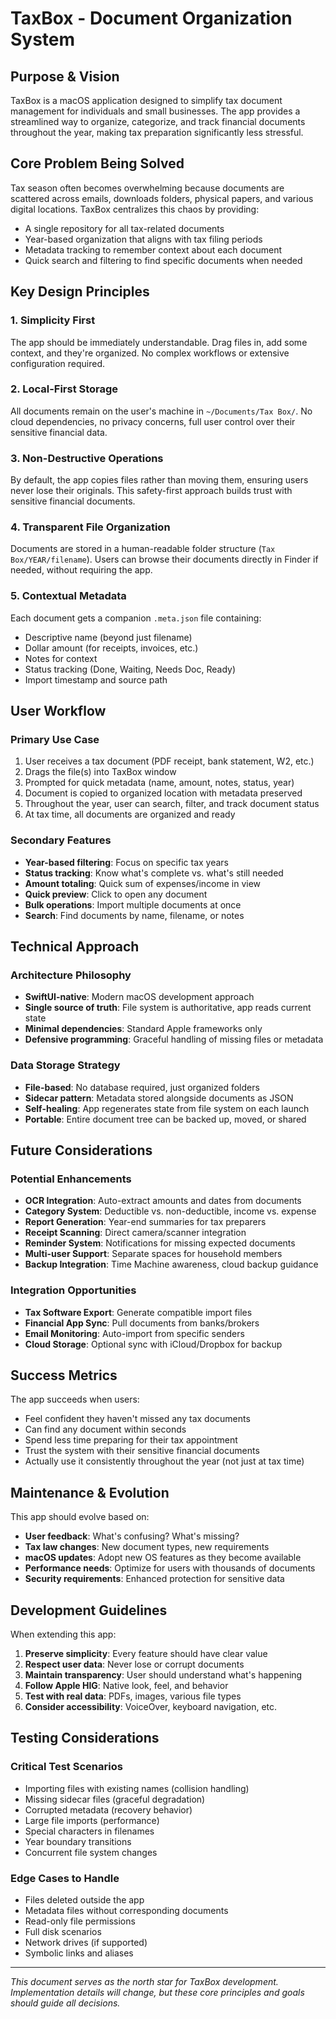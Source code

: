 # TaxBox - Document Organization System

## Purpose & Vision

TaxBox is a macOS application designed to simplify tax document management for individuals and small businesses. The app provides a streamlined way to organize, categorize, and track financial documents throughout the year, making tax preparation significantly less stressful.

## Core Problem Being Solved

Tax season often becomes overwhelming because documents are scattered across emails, downloads folders, physical papers, and various digital locations. TaxBox centralizes this chaos by providing:

- A single repository for all tax-related documents
- Year-based organization that aligns with tax filing periods  
- Metadata tracking to remember context about each document
- Quick search and filtering to find specific documents when needed

## Key Design Principles

### 1. Simplicity First
The app should be immediately understandable. Drag files in, add some context, and they're organized. No complex workflows or extensive configuration required.

### 2. Local-First Storage
All documents remain on the user's machine in `~/Documents/Tax Box/`. No cloud dependencies, no privacy concerns, full user control over their sensitive financial data.

### 3. Non-Destructive Operations
By default, the app copies files rather than moving them, ensuring users never lose their originals. This safety-first approach builds trust with sensitive financial documents.

### 4. Transparent File Organization
Documents are stored in a human-readable folder structure (`Tax Box/YEAR/filename`). Users can browse their documents directly in Finder if needed, without requiring the app.

### 5. Contextual Metadata
Each document gets a companion `.meta.json` file containing:
- Descriptive name (beyond just filename)
- Dollar amount (for receipts, invoices, etc.)
- Notes for context
- Status tracking (Done, Waiting, Needs Doc, Ready)
- Import timestamp and source path

## User Workflow

### Primary Use Case
1. User receives a tax document (PDF receipt, bank statement, W2, etc.)
2. Drags the file(s) into TaxBox window
3. Prompted for quick metadata (name, amount, notes, status, year)
4. Document is copied to organized location with metadata preserved
5. Throughout the year, user can search, filter, and track document status
6. At tax time, all documents are organized and ready

### Secondary Features
- **Year-based filtering**: Focus on specific tax years
- **Status tracking**: Know what's complete vs. what's still needed
- **Amount totaling**: Quick sum of expenses/income in view
- **Quick preview**: Click to open any document
- **Bulk operations**: Import multiple documents at once
- **Search**: Find documents by name, filename, or notes

## Technical Approach

### Architecture Philosophy
- **SwiftUI-native**: Modern macOS development approach
- **Single source of truth**: File system is authoritative, app reads current state
- **Minimal dependencies**: Standard Apple frameworks only
- **Defensive programming**: Graceful handling of missing files or metadata

### Data Storage Strategy
- **File-based**: No database required, just organized folders
- **Sidecar pattern**: Metadata stored alongside documents as JSON
- **Self-healing**: App regenerates state from file system on each launch
- **Portable**: Entire document tree can be backed up, moved, or shared

## Future Considerations

### Potential Enhancements
- **OCR Integration**: Auto-extract amounts and dates from documents
- **Category System**: Deductible vs. non-deductible, income vs. expense
- **Report Generation**: Year-end summaries for tax preparers
- **Receipt Scanning**: Direct camera/scanner integration
- **Reminder System**: Notifications for missing expected documents
- **Multi-user Support**: Separate spaces for household members
- **Backup Integration**: Time Machine awareness, cloud backup guidance

### Integration Opportunities
- **Tax Software Export**: Generate compatible import files
- **Financial App Sync**: Pull documents from banks/brokers
- **Email Monitoring**: Auto-import from specific senders
- **Cloud Storage**: Optional sync with iCloud/Dropbox for backup

## Success Metrics

The app succeeds when users:
- Feel confident they haven't missed any tax documents
- Can find any document within seconds
- Spend less time preparing for their tax appointment
- Trust the system with their sensitive financial documents
- Actually use it consistently throughout the year (not just at tax time)

## Maintenance & Evolution

This app should evolve based on:
- **User feedback**: What's confusing? What's missing?
- **Tax law changes**: New document types, new requirements
- **macOS updates**: Adopt new OS features as they become available
- **Performance needs**: Optimize for users with thousands of documents
- **Security requirements**: Enhanced protection for sensitive data

## Development Guidelines

When extending this app:
1. **Preserve simplicity**: Every feature should have clear value
2. **Respect user data**: Never lose or corrupt documents
3. **Maintain transparency**: User should understand what's happening
4. **Follow Apple HIG**: Native look, feel, and behavior
5. **Test with real data**: PDFs, images, various file types
6. **Consider accessibility**: VoiceOver, keyboard navigation, etc.

## Testing Considerations

### Critical Test Scenarios
- Importing files with existing names (collision handling)
- Missing sidecar files (graceful degradation)
- Corrupted metadata (recovery behavior)
- Large file imports (performance)
- Special characters in filenames
- Year boundary transitions
- Concurrent file system changes

### Edge Cases to Handle
- Files deleted outside the app
- Metadata files without corresponding documents
- Read-only file permissions
- Full disk scenarios
- Network drives (if supported)
- Symbolic links and aliases

---

*This document serves as the north star for TaxBox development. Implementation details will change, but these core principles and goals should guide all decisions.*